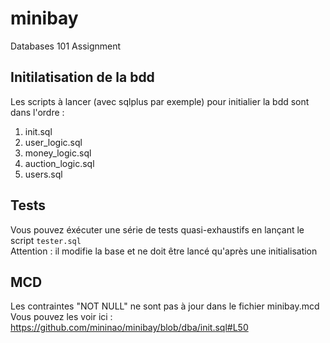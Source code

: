 # minibay
Databases 101 Assignment

## Initilatisation de la bdd
Les scripts à lancer (avec sqlplus par exemple) pour initialier la bdd sont dans l'ordre :

1. init.sql
2. user_logic.sql
3. money_logic.sql
4. auction_logic.sql
5. users.sql

## Tests

Vous pouvez éxécuter une série de tests quasi-exhaustifs en lançant le script `tester.sql`  
Attention : il modifie la base et ne doit être lancé qu'après une initialisation

## MCD
Les contraintes "NOT NULL" ne sont pas à jour dans le fichier minibay.mcd  
Vous pouvez les voir ici : https://github.com/mininao/minibay/blob/dba/init.sql#L50
